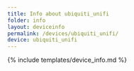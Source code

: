 ```yaml
---
title: Info about ubiquiti_unifi
folder: info
layout: deviceinfo
permalink: /devices/ubiquiti_unifi/
device: ubiquiti_unifi
---
```

{% include templates/device_info.md %}
